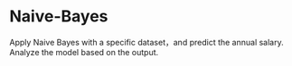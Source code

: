 # Naive-Bayes
Apply Naive Bayes with a specific dataset，and predict the annual salary. Analyze the model based on the output. 

